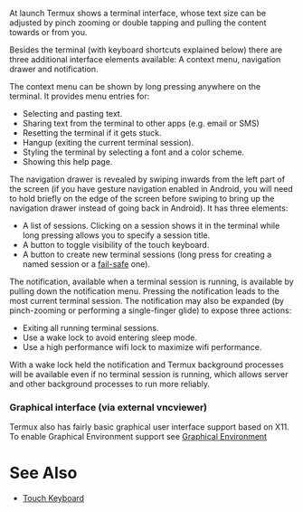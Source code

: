 At launch Termux shows a terminal interface, whose text size can be
adjusted by pinch zooming or double tapping and pulling the content
towards or from you.

Besides the terminal (with keyboard shortcuts explained below) there are
three additional interface elements available: A context menu,
navigation drawer and notification.

The context menu can be shown by long pressing anywhere on the terminal.
It provides menu entries for:

- Selecting and pasting text.
- Sharing text from the terminal to other apps (e.g. email or SMS)
- Resetting the terminal if it gets stuck.
- Hangup (exiting the current terminal session).
- Styling the terminal by selecting a font and a color scheme.
- Showing this help page.

The navigation drawer is revealed by swiping inwards from the left part
of the screen (if you have gesture navigation enabled in Android, you
will need to hold briefly on the edge of the screen before swiping to
bring up the navigation drawer instead of going back in Android). It has
three elements:

- A list of sessions. Clicking on a session shows it in the terminal
  while long pressing allows you to specify a session title.
- A button to toggle visibility of the touch keyboard.
- A button to create new terminal sessions (long press for creating a
  named session or a [fail-safe](fail-safe) one).

The notification, available when a terminal session is running, is
available by pulling down the notification menu. Pressing the
notification leads to the most current terminal session. The
notification may also be expanded (by pinch-zooming or performing a
single-finger glide) to expose three actions:

- Exiting all running terminal sessions.
- Use a wake lock to avoid entering sleep mode.
- Use a high performance wifi lock to maximize wifi performance.

With a wake lock held the notification and Termux background processes
will be available even if no terminal session is running, which allows
server and other background processes to run more reliably.

### Graphical interface (via external vncviewer)

Termux also has fairly basic graphical user interface support based on
X11. To enable Graphical Environment support see [Graphical
Environment](Graphical_Environment)

# See Also

- [Touch Keyboard](Touch_Keyboard)